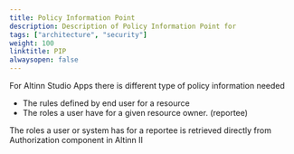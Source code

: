 ```yaml
---
title: Policy Information Point
description: Description of Policy Information Point for 
tags: ["architecture", "security"]
weight: 100
linktitle: PIP
alwaysopen: false
---
```


For Altinn Studio Apps there is different type of policy information needed

- The rules defined by end user for a resource
- The roles a user have for a given resource owner. (reportee)

The roles a user or system has for a reportee is retrieved directly from Authorization component
in Altinn II 











